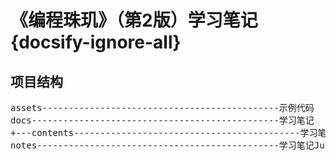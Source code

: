 # 《编程珠玑》（第2版）学习笔记 {docsify-ignore-all}

## 项目结构
<pre>
assets---------------------------------------------示例代码
docs-----------------------------------------------学习笔记
+---contents-------------------------------------------学习笔记内容
notes----------------------------------------------学习笔记JupyterNotebook格式
</pre>
